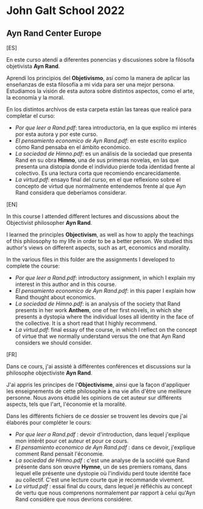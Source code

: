 # John Galt School 2022
## Ayn Rand Center Europe

[ES]

En este curso atendí a diferentes ponencias y discusiones sobre la filósofa objetivista **Ayn Rand**. 

Aprendí los principios del **Objetivismo**, así como la manera de aplicar las enseñanzas de esta filosofía a mi vida para ser una mejor persona. Estudiamos la visión de esta autora sobre distintos aspectos, como el arte, la economía y la moral.

En los distintos archivos de esta carpeta están las tareas que realicé para completar el curso:

- *Por que leer a Rand.pdf*: tarea introductoria, en la que explico mi interés por esta autora y por este curso.
- *El pensamiento economico de Ayn Rand.pdf*: en este escrito explico cómo Rand pensaba en el ámbito económico.
- *La sociedad de Himno.pdf*: es un análisis de la sociedad que presenta Rand en su obra **Himno**, una de sus primeras novelas, en las que presenta una distopía donde el individuo pierde toda identidad frente al colectivo. Es una lectura corta que recomiendo encarecidamente.
- *La virtud.pdf*: ensayo final del curso, en el que reflexiono sobre el concepto de virtud que normalmente entendemos frente al que Ayn Rand considera que deberíamos considerar.

[EN]

In this course I attended different lectures and discussions about the Objectivist philosopher **Ayn Rand**. 

I learned the principles **Objectivism**, as well as how to apply the teachings of this philosophy to my life in order to be a better person. We studied this author's views on different aspects, such as art, economics and morality.

In the various files in this folder are the assignments I developed to complete the course:

- *Por que leer a Rand.pdf*: introductory assignment, in which I explain my interest in this author and in this course.
- *El pensamiento economico de Ayn Rand.pdf*: in this paper I explain how Rand thought about economics.
- *La sociedad de Himno.pdf*: is an analysis of the society that Rand presents in her work **Anthem**, one of her first novels, in which she presents a dystopia where the individual loses all identity in the face of the collective. It is a short read that I highly recommend.
- *La virtud.pdf*: final essay of the course, in which I reflect on the concept of virtue that we normally understand versus the one that Ayn Rand considers we should consider.

[FR]

Dans ce cours, j'ai assisté à différentes conférences et discussions sur la philosophe objectiviste **Ayn Rand**. 

J'ai appris les principes de l'**Objectivisme**, ainsi que la façon d'appliquer les enseignements de cette philosophie à ma vie afin d'être une meilleure personne. Nous avons étudié les opinions de cet auteur sur différents aspects, tels que l'art, l'économie et la moralité.

Dans les différents fichiers de ce dossier se trouvent les devoirs que j'ai élaborés pour compléter le cours:

- *Por que leer a Rand.pdf* : devoir d'introduction, dans lequel j'explique mon intérêt pour cet auteur et pour ce cours.
- *El pensamiento economico de Ayn Rand.pdf* : dans ce devoir, j'explique comment Rand pensait l'économie.
- *La sociedad de Himno.pdf* : c'est une analyse de la société que Rand présente dans son œuvre **Hymne**, un de ses premiers romans, dans lequel elle présente une dystopie où l'individu perd toute identité face au collectif. C'est une lecture courte que je recommande vivement.
- *La virtud.pdf* : essai final du cours, dans lequel je réfléchis au concept de vertu que nous comprenons normalement par rapport à celui qu'Ayn Rand considère que nous devrions considérer.
